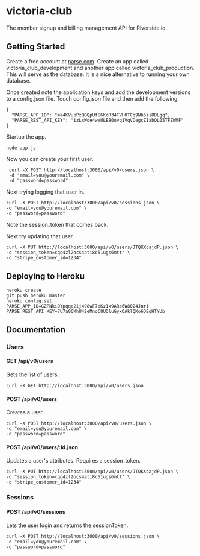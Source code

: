 # victoria-club

The member signup and billing management API for Riverside.io.

## Getting Started

Create a free account at [parse.com](http://parse.com). Create an app called victoria_club_development and another app called victoria_club_production. This will serve as the database. It is a nice alternative to running your own database.

Once created note the application keys and add the development versions to a config.json file. Touch config.json file and then add the following.

    {
      "PARSE_APP_ID": "ma4KVupPzQOQpUfSGKoR34TVHOTCq9Nh5ii8DLgq",
      "PARSE_REST_API_KEY": "izLxWoe4waULE80ovq1VqVDegcZIabQL05TFZWMF"
    }

Startup the app.

    node app.js

Now you can create your first user.

     curl -X POST http://localhost:3000/api/v0/users.json \
     -d "email=you@youremail.com" \
     -d "password=password"

Next trying logging that user in.

    curl -X POST http://localhost:3000/api/v0/sessions.json \
    -d "email=you@youremail.com" \
    -d "password=password"

Note the session_token that comes back.

Next try updating that user.

    curl -X PUT http://localhost:3000/api/v0/users/JTQKXcajdP.json \
    -d "session_token=cqo4zl2ocs4ati8c51ugs6mtt" \
    -d "stripe_customer_id=1234"

## Deploying to Heroku

    heroku create
    git push heroku master
    heroku config:set PARSE_APP_ID=GZPNki0Ypqqe2ij498wF7oKz1x9ARs6W8024Juri PARSE_REST_API_KEY=7U7a06KhU42eMnoC8UDluGyxOAklQKo6DEqHTYUb

## Documentation

### Users

#### GET /api/v0/users

Gets the list of users.

    curl -X GET http://localhost:3000/api/v0/users.json

#### POST /api/v0/users

Creates a user.

    curl -X POST http://localhost:3000/api/v0/users.json \
    -d "email=you@youremail.com" \
    -d "password=password"

#### POST /api/v0/users/:id.json

Updates a user's attributes. Requires a session_token.

    curl -X PUT http://localhost:3000/api/v0/users/JTQKXcajdP.json \
    -d "session_token=cqo4zl2ocs4ati8c51ugs6mtt" \
    -d "stripe_customer_id=1234"

### Sessions

#### POST /api/v0/sessions

Lets the user login and returns the sessionToken.

    curl -X POST http://localhost:3000/api/v0/sessions.json \
    -d "email=you@youremail.com" \
    -d "password=password"
